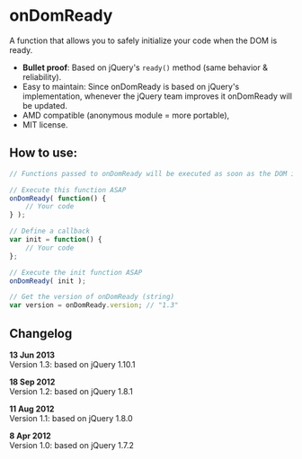 # onDomReady

A function that allows you to safely initialize your code when the DOM is ready.

* **Bullet proof**: Based on jQuery's `ready()` method (same behavior & reliability).
* Easy to maintain: Since onDomReady is based on jQuery's implementation, whenever the jQuery team improves it onDomReady will be updated.  
* AMD compatible (anonymous module = more portable),
* MIT license.

## How to use:

```js
// Functions passed to onDomReady will be executed as soon as the DOM is ready.

// Execute this function ASAP
onDomReady( function() {
    // Your code
} );

// Define a callback
var init = function() {
    // Your code
};

// Execute the init function ASAP
onDomReady( init );

// Get the version of onDomReady (string)
var version = onDomReady.version; // "1.3"
```

## Changelog

**13 Jun 2013**  
Version 1.3: based on jQuery 1.10.1

**18 Sep 2012**  
Version 1.2: based on jQuery 1.8.1

**11 Aug 2012**  
Version 1.1: based on jQuery 1.8.0

**8 Apr 2012**  
Version 1.0: based on jQuery 1.7.2
